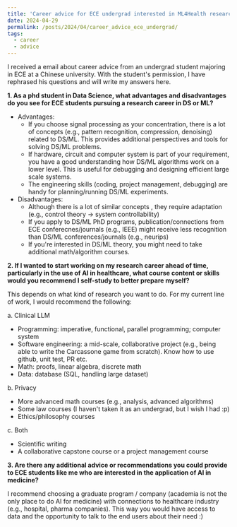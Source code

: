 ```yaml
---
title: 'Career advice for ECE undergrad interested in ML4Health research'
date: 2024-04-29
permalink: /posts/2024/04/career_advice_ece_undergrad/
tags:
  - career
  - advice
---
```

I received a email about career advice from an undergrad student majoring in ECE at a Chinese university. 
With the student's permission, I have rephrased his questions and will write my answers here.

**1. As a phd student in Data Science, what advantages and disadvantages do you see for ECE students pursuing a research career in DS or ML?**
* Advantages:
  * If you choose signal processing as your concentration, there is a lot of concepts (e.g., pattern recognition, compression, denoising) related to DS/ML. This provides additional perspectives and tools for solving DS/ML problems.
  * If hardware, circuit and computer system is part of your requirement, you have a good understanding how DS/ML algorithms work on a lower level. This is useful for debugging and designing efficient large scale systems.
  * The engineering skills (coding, project management, debugging) are handy for planning/running DS/ML experiments.
* Disadvantages:
  * Although there is a lot of similar concepts , they require adaptation (e.g., control theory -> system controllability)
  * If you apply to DS/ML PhD programs, publication/connections from ECE conferecnes/journals (e.g., IEEE) might receive less recognition than DS/ML conferences/journals (e.g., neurips)
  * If you're interested in DS/ML theory, you might need to take additional math/algorithm courses.
    
**2. If I wanted to start working on my research career ahead of time, particularly in the use of AI in healthcare, what course content or skills would you recommend I self-study to better prepare myself?**

This depends on what kind of research you want to do. For my current line of work, I would recommend the following:

a. Clinical LLM

* Programming: imperative, functional, parallel programming; computer system
* Software engineering: a mid-scale, collaborative project (e.g., being able to write the Carcassone game from scratch). Know how to use github, unit test, PR etc.
* Math: proofs, linear algebra, discrete math
* Data: database (SQL, handling large dataset)

b. Privacy
* More advanced math courses (e.g., analysis, advanced algorithms)
* Some law courses (I haven't taken it as an undergrad, but I wish I had :p)
* Ethics/philosophy courses

c. Both
* Scientific writing
* A collaborative capstone course or a project management course

**3. Are there any additional advice or recommendations you could provide to ECE students like me who are interested in the application of AI in medicine?**

I recommend choosing a graduate program / company (academia is not the only place to do AI for medicine)  with connections to healthcare industry (e.g., hospital, pharma companies).
This way you would have access to data and the opportunity to talk to the end users about their need :)
